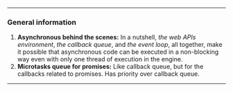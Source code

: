 - - -
### General information
1. __Asynchronous behind the scenes:__ In a nutshell, _the web APIs environment_, _the callback queue_, and _the event loop_, all together, make it possible that asynchronous code can be executed in a non-blocking way even with only one thread of execution in the engine.
2. __Microtasks queue for promises:__ Like callback queue, but for the callbacks related to promises. Has priority over callback queue.
- - -